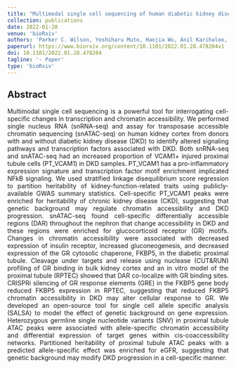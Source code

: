 ```yaml
---
title: "Multimodal single cell sequencing of human diabetic kidney disease implicates chromatin accessibility and genetic background in disease progression"
collection: publications
date: 2022-01-28
venue: 'bioRxiv'
authors: 'Parker C. Wilson, Yoshiharu Muto, Haojia Wu, Anil Karihaloo, Sushrut S. Waikar, Benjamin D. Humphreys'
paperurl: https://www.biorxiv.org/content/10.1101/2022.01.28.478204v1
doi: 10.1101/2022.01.28.478204
tagline: '- Paper'
type: 'bioRxiv'
---
```


<h2> Abstract </h2>
<p align= "justify">
Multimodal single cell sequencing is a powerful tool for interrogating cell-specific changes in transcription and chromatin accessibility. We performed single nucleus RNA (snRNA-seq) and assay for transposase accessible chromatin sequencing (snATAC-seq) on human kidney cortex from donors with and without diabetic kidney disease (DKD) to identify altered signaling pathways and transcription factors associated with DKD. Both snRNA-seq and snATAC-seq had an increased proportion of VCAM1+ injured proximal tubule cells (PT_VCAM1) in DKD samples. PT_VCAM1 has a pro-inflammatory expression signature and transcription factor motif enrichment implicated NFkB signaling. We used stratified linkage disequilibrium score regression to partition heritability of kidney-function-related traits using publicly-available GWAS summary statistics. Cell-specific PT_VCAM1 peaks were enriched for heritability of chronic kidney disease (CKD), suggesting that genetic background may regulate chromatin accessibility and DKD progression. snATAC-seq found cell-specific differentially accessible regions (DAR) throughout the nephron that change accessibility in DKD and these regions were enriched for glucocorticoid receptor (GR) motifs. Changes in chromatin accessibility were associated with decreased expression of insulin receptor, increased gluconeogenesis, and decreased expression of the GR cytosolic chaperone, FKBP5, in the diabetic proximal tubule. Cleavage under targets and release using nuclease (CUT&RUN) profiling of GR binding in bulk kidney cortex and an in vitro model of the proximal tubule (RPTEC) showed that DAR co-localize with GR binding sites. CRISPRi silencing of GR response elements (GRE) in the FKBP5 gene body reduced FKBP5 expression in RPTEC, suggesting that reduced FKBP5 chromatin accessibility in DKD may alter cellular response to GR. We developed an open-source tool for single cell allele specific analysis (SALSA) to model the effect of genetic background on gene expression. Heterozygous germline single nucleotide variants (SNV) in proximal tubule ATAC peaks were associated with allele-specific chromatin accessibility and differential expression of target genes within cis-coaccessibility networks. Partitioned heritability of proximal tubule ATAC peaks with a predicted allele-specific effect was enriched for eGFR, suggesting that genetic background may modify DKD progression in a cell-specific manner.
